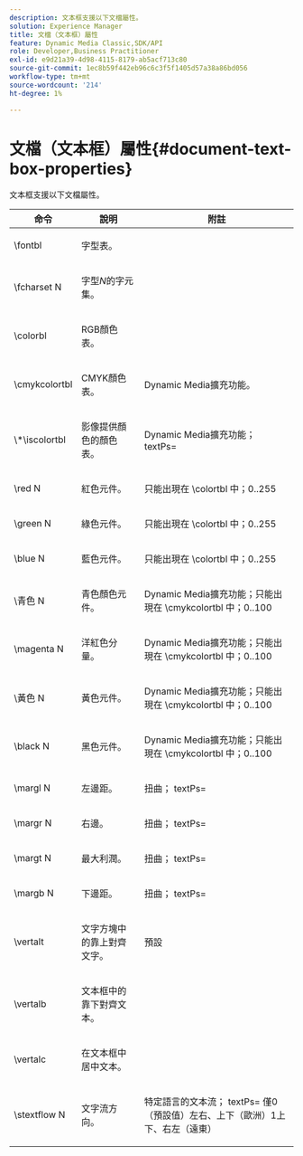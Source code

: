```yaml
---
description: 文本框支援以下文檔屬性。
solution: Experience Manager
title: 文檔（文本框）屬性
feature: Dynamic Media Classic,SDK/API
role: Developer,Business Practitioner
exl-id: e9d21a39-4d98-4115-8179-ab5acf713c80
source-git-commit: 1ec8b59f442eb96c6c3f5f1405d57a38a86bd056
workflow-type: tm+mt
source-wordcount: '214'
ht-degree: 1%

---
```


# 文檔（文本框）屬性{#document-text-box-properties}

文本框支援以下文檔屬性。

<table id="table_8E1DF8E6BD894D7A9ACFC839918E2315"> 
 <thead> 
  <tr> 
   <th class="entry"> <b>命令</b> </th> 
   <th class="entry"> <b>說明</b> </th> 
   <th class="entry"> <b>附註</b> </th> 
  </tr> 
 </thead>
 <tbody> 
  <tr> 
   <td> <span class="codeph"> \fontbl  </span> </td> 
   <td> <p>字型表。 </p> </td> 
   <td> <p> </p> </td> 
  </tr> 
  <tr> 
   <td> <span class="codeph"> \fcharset  <span class="varname"> N  </span> </span> </td> 
   <td> <p>字型<i>N</i>的字元集。 </p> </td> 
   <td> <p> </p> </td> 
  </tr> 
  <tr> 
   <td> <span class="codeph"> \colorbl  </span> </td> 
   <td> <p>RGB顏色表。 </p> </td> 
   <td> <p> </p> </td> 
  </tr> 
  <tr> 
   <td> <span class="codeph"> \cmykcolortbl  </span> </td> 
   <td> <p>CMYK顏色表。 </p> </td> 
   <td> <p>Dynamic Media擴充功能。 </p> </td> 
  </tr> 
  <tr> 
   <td> <span class="codeph"> \*\iscolortbl  </span> </td> 
   <td> <p>影像提供顏色的顏色表。 </p> </td> 
   <td> <p>Dynamic Media擴充功能；<span class="codeph"> textPs= </span> </p> </td> 
  </tr> 
  <tr> 
   <td> <span class="codeph"> \red  <span class="varname"> N  </span> </span> </td> 
   <td> <p>紅色元件。 </p> </td> 
   <td> <p>只能出現在<span class="codeph"> \colortbl </span>中；0..255 </p> </td> 
  </tr> 
  <tr> 
   <td> <span class="codeph"> \green  <span class="varname"> N  </span> </span> </td> 
   <td> <p>綠色元件。 </p> </td> 
   <td> <p>只能出現在<span class="codeph"> \colortbl </span>中；0..255 </p> </td> 
  </tr> 
  <tr> 
   <td> <span class="codeph"> \blue  <span class="varname"> N  </span> </span> </td> 
   <td> <p>藍色元件。 </p> </td> 
   <td> <p>只能出現在<span class="codeph"> \colortbl </span>中；0..255 </p> </td> 
  </tr> 
  <tr> 
   <td> <span class="codeph"> \青色 <span class="varname"> N  </span> </span> </td> 
   <td> <p>青色顏色元件。 </p> </td> 
   <td> <p>Dynamic Media擴充功能；只能出現在<span class="codeph"> \cmykcolortbl </span>中；0..100 </p> </td> 
  </tr> 
  <tr> 
   <td> <span class="codeph"> \magenta  <span class="varname"> N  </span> </span> </td> 
   <td> <p>洋紅色分量。 </p> </td> 
   <td> <p>Dynamic Media擴充功能；只能出現在<span class="codeph"> \cmykcolortbl </span>中；0..100 </p> </td> 
  </tr> 
  <tr> 
   <td> <span class="codeph"> \黃色 <span class="varname"> N  </span> </span> </td> 
   <td> <p>黃色元件。 </p> </td> 
   <td> <p>Dynamic Media擴充功能；只能出現在<span class="codeph"> \cmykcolortbl </span>中；0..100 </p> </td> 
  </tr> 
  <tr> 
   <td> <span class="codeph"> \black  <span class="varname"> N  </span> </span> </td> 
   <td> <p>黑色元件。 </p> </td> 
   <td> <p>Dynamic Media擴充功能；只能出現在<span class="codeph"> \cmykcolortbl </span>中；0..100 </p> </td> 
  </tr> 
  <tr> 
   <td> <span class="codeph"> \margl  <span class="varname"> N  </span> </span> </td> 
   <td> <p>左邊距。 </p> </td> 
   <td> <p>扭曲；<span class="codeph"> textPs= </span> </p> </td> 
  </tr> 
  <tr> 
   <td> <span class="codeph"> \margr  <span class="varname"> N  </span> </span> </td> 
   <td> <p>右邊。 </p> </td> 
   <td> <p>扭曲；<span class="codeph"> textPs= </span> </p> </td> 
  </tr> 
  <tr> 
   <td> <span class="codeph"> \margt  <span class="varname"> N  </span> </span> </td> 
   <td> <p>最大利潤。 </p> </td> 
   <td> <p>扭曲；<span class="codeph"> textPs= </span> </p> </td> 
  </tr> 
  <tr> 
   <td> <span class="codeph"> \margb  <span class="varname"> N  </span> </span> </td> 
   <td> <p>下邊距。 </p> </td> 
   <td> <p>扭曲；<span class="codeph"> textPs= </span> </p> </td> 
  </tr> 
  <tr> 
   <td> <span class="codeph"> \vertalt  </span> </td> 
   <td> <p>文字方塊中的靠上對齊文字。 </p> </td> 
   <td> <p>預設 </p> </td> 
  </tr> 
  <tr> 
   <td> <span class="codeph"> \vertalb  </span> </td> 
   <td> <p>文本框中的靠下對齊文本。 </p> </td> 
   <td> <p> </p> </td> 
  </tr> 
  <tr> 
   <td> <span class="codeph"> \vertalc  </span> </td> 
   <td> <p>在文本框中居中文本。 </p> </td> 
   <td> <p> </p> </td> 
  </tr> 
  <tr> 
   <td> <span class="codeph"> \stextflow  <span class="varname"> N  </span> </span> </td> 
   <td> <p>文字流方向。 </p> </td> 
   <td> <p>特定語言的文本流；<span class="codeph"> textPs= </span>僅0（預設值）左右、上下（歐洲）1上下、右左（遠東） </p> </td> 
  </tr> 
 </tbody> 
</table>
